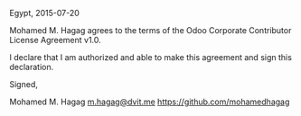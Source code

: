 Egypt, 2015-07-20

Mohamed M. Hagag agrees to the terms of the Odoo Corporate Contributor License
Agreement v1.0.

I declare that I am authorized and able to make this agreement and sign this
declaration.

Signed,

Mohamed M. Hagag m.hagag@dvit.me https://github.com/mohamedhagag

